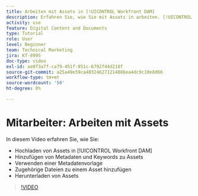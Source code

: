 ```yaml
---
title: Arbeiten mit Assets in [!UICONTROL Workfront DAM]
description: Erfahren Sie, wie Sie mit Assets in arbeiten. [!UICONTROL Workfront DAM].
activity: use
feature: Digital Content and Documents
type: Tutorial
role: User
level: Beginner
team: Technical Marketing
jira: KT-8995
doc-type: video
exl-id: ae0f3a7f-ca79-451f-851c-6792f44d218f
source-git-commit: a25a49e59ca483246271214886ea4dc9c10e8d66
workflow-type: tm+mt
source-wordcount: '50'
ht-degree: 0%

---
```


# Mitarbeiter: Arbeiten mit Assets

In diesem Video erfahren Sie, wie Sie:

* Hochladen von Assets in [!UICONTROL Workfront DAM]
* Hinzufügen von Metadaten und Keywords zu Assets
* Verwenden einer Metadatenvorlage
* Zugehörige Dateien zu einem Asset hinzufügen
* Herunterladen von Assets

>[!VIDEO](https://video.tv.adobe.com/v/335255/?quality=12&learn=on)
